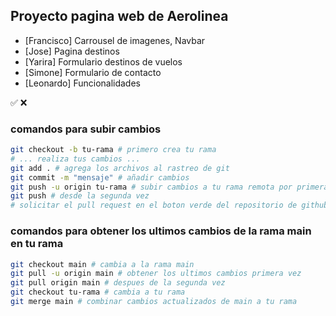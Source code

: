 ## Proyecto pagina web de Aerolinea

- [Francisco] Carrousel de imagenes, Navbar 
- [Jose] Pagina destinos 
- [Yarira] Formulario destinos de vuelos
- [Simone] Formulario de contacto
- [Leonardo] Funcionalidades

:white_check_mark:
:x:

### comandos para subir cambios
```bash
git checkout -b tu-rama # primero crea tu rama
# ... realiza tus cambios ...
git add . # agrega los archivos al rastreo de git
git commit -m "mensaje" # añadir cambios
git push -u origin tu-rama # subir cambios a tu rama remota por primera vez
git push # desde la segunda vez
# solicitar el pull request en el boton verde del repositorio de github
```

### comandos para obtener los ultimos cambios de la rama main en tu rama
```bash
git checkout main # cambia a la rama main
git pull -u origin main # obtener los ultimos cambios primera vez
git pull origin main # despues de la segunda vez
git checkout tu-rama # cambia a tu rama
git merge main # combinar cambios actualizados de main a tu rama
```
